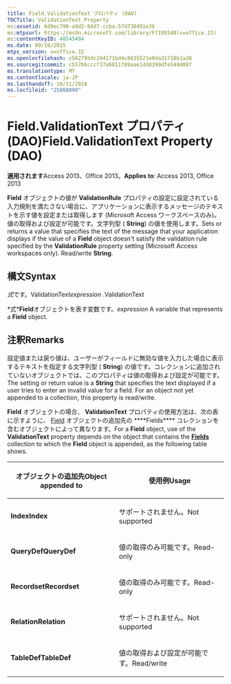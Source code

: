 ```yaml
---
title: Field.ValidationText プロパティ (DAO)
TOCTitle: ValidationText Property
ms:assetid: 6d9ec790-a9d2-84d7-ccba-57d738491e36
ms:mtpsurl: https://msdn.microsoft.com/library/Ff195540(v=office.15)
ms:contentKeyID: 48545494
ms.date: 09/18/2015
mtps_version: v=office.15
ms.openlocfilehash: c582795dc104171bd4c8435521e0da31718b1a38
ms.sourcegitcommit: c557bbcccf37a6011f89aae1ddd399dfe549d087
ms.translationtype: MT
ms.contentlocale: ja-JP
ms.lasthandoff: 10/31/2018
ms.locfileid: "25868890"
---
```

# <a name="fieldvalidationtext-property-dao"></a><span data-ttu-id="8fe9f-102">Field.ValidationText プロパティ (DAO)</span><span class="sxs-lookup"><span data-stu-id="8fe9f-102">Field.ValidationText Property (DAO)</span></span>


<span data-ttu-id="8fe9f-103">**適用されます**Access 2013、Office 2013。</span><span class="sxs-lookup"><span data-stu-id="8fe9f-103">**Applies to**: Access 2013, Office 2013</span></span>

<span data-ttu-id="8fe9f-p101">**Field** オブジェクトの値が **ValidationRule** プロパティの設定に設定されている入力規則を満たさない場合に、アプリケーションに表示するメッセージのテキストを示す値を設定または取得します (Microsoft Access ワークスペースのみ)。値の取得および設定が可能です。文字列型 ( **String**) の値を使用します。</span><span class="sxs-lookup"><span data-stu-id="8fe9f-p101">Sets or returns a value that specifies the text of the message that your application displays if the value of a **Field** object doesn't satisfy the validation rule specified by the **ValidationRule** property setting (Microsoft Access workspaces only). Read/write **String**.</span></span>

## <a name="syntax"></a><span data-ttu-id="8fe9f-106">構文</span><span class="sxs-lookup"><span data-stu-id="8fe9f-106">Syntax</span></span>

<span data-ttu-id="8fe9f-107">*式*です。ValidationText</span><span class="sxs-lookup"><span data-stu-id="8fe9f-107">*expression* .ValidationText</span></span>

<span data-ttu-id="8fe9f-108">\*式\***Field**オブジェクトを表す変数です。</span><span class="sxs-lookup"><span data-stu-id="8fe9f-108">*expression* A variable that represents a **Field** object.</span></span>

## <a name="remarks"></a><span data-ttu-id="8fe9f-109">注釈</span><span class="sxs-lookup"><span data-stu-id="8fe9f-109">Remarks</span></span>

<span data-ttu-id="8fe9f-p102">設定値または戻り値は、ユーザーがフィールドに無効な値を入力した場合に表示するテキストを指定する文字列型 ( **String**) の値です。コレクションに追加されていないオブジェクトでは、このプロパティは値の取得および設定が可能です。</span><span class="sxs-lookup"><span data-stu-id="8fe9f-p102">The setting or return value is a **String** that specifies the text displayed if a user tries to enter an invalid value for a field. For an object not yet appended to a collection, this property is read/write.</span></span>

<span data-ttu-id="8fe9f-112">**Field** オブジェクトの場合、 **ValidationText** プロパティの使用方法は、次の表に示すように、 [Field](fields-collection-dao.md) オブジェクトの追加先の \*\*\*\*Fields\*\*\*\* コレクションを含むオブジェクトによって異なります。</span><span class="sxs-lookup"><span data-stu-id="8fe9f-112">For a **Field** object, use of the **ValidationText** property depends on the object that contains the **[Fields](fields-collection-dao.md)** collection to which the **Field** object is appended, as the following table shows.</span></span>

<table>
<colgroup>
<col style="width: 50%" />
<col style="width: 50%" />
</colgroup>
<thead>
<tr class="header">
<th><p><span data-ttu-id="8fe9f-113">オブジェクトの追加先</span><span class="sxs-lookup"><span data-stu-id="8fe9f-113">Object appended to</span></span></p></th>
<th><p><span data-ttu-id="8fe9f-114">使用例</span><span class="sxs-lookup"><span data-stu-id="8fe9f-114">Usage</span></span></p></th>
</tr>
</thead>
<tbody>
<tr class="odd">
<td><p><span data-ttu-id="8fe9f-115"><strong>Index</strong></span><span class="sxs-lookup"><span data-stu-id="8fe9f-115"><strong>Index</strong></span></span></p></td>
<td><p><span data-ttu-id="8fe9f-116">サポートされません。</span><span class="sxs-lookup"><span data-stu-id="8fe9f-116">Not supported</span></span></p></td>
</tr>
<tr class="even">
<td><p><span data-ttu-id="8fe9f-117"><strong>QueryDef</strong></span><span class="sxs-lookup"><span data-stu-id="8fe9f-117"><strong>QueryDef</strong></span></span></p></td>
<td><p><span data-ttu-id="8fe9f-118">値の取得のみ可能です。</span><span class="sxs-lookup"><span data-stu-id="8fe9f-118">Read-only</span></span></p></td>
</tr>
<tr class="odd">
<td><p><span data-ttu-id="8fe9f-119"><strong>Recordset</strong></span><span class="sxs-lookup"><span data-stu-id="8fe9f-119"><strong>Recordset</strong></span></span></p></td>
<td><p><span data-ttu-id="8fe9f-120">値の取得のみ可能です。</span><span class="sxs-lookup"><span data-stu-id="8fe9f-120">Read-only</span></span></p></td>
</tr>
<tr class="even">
<td><p><span data-ttu-id="8fe9f-121"><strong>Relation</strong></span><span class="sxs-lookup"><span data-stu-id="8fe9f-121"><strong>Relation</strong></span></span></p></td>
<td><p><span data-ttu-id="8fe9f-122">サポートされません。</span><span class="sxs-lookup"><span data-stu-id="8fe9f-122">Not supported</span></span></p></td>
</tr>
<tr class="odd">
<td><p><span data-ttu-id="8fe9f-123"><strong>TableDef</strong></span><span class="sxs-lookup"><span data-stu-id="8fe9f-123"><strong>TableDef</strong></span></span></p></td>
<td><p><span data-ttu-id="8fe9f-124">値の取得および設定が可能です。</span><span class="sxs-lookup"><span data-stu-id="8fe9f-124">Read/write</span></span></p></td>
</tr>
</tbody>
</table>


